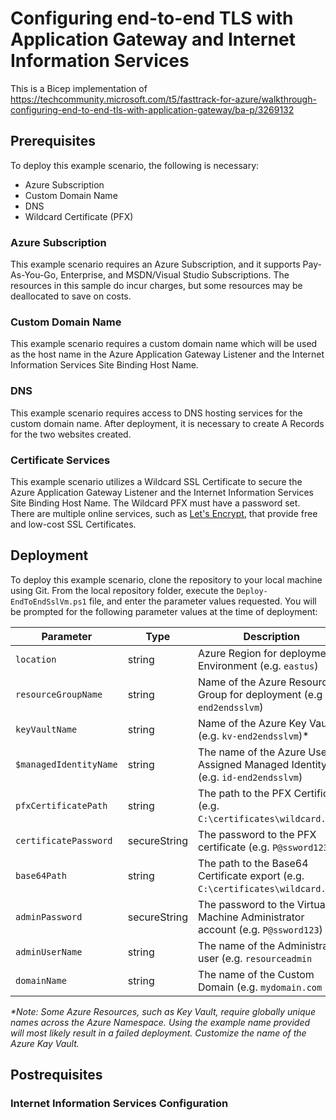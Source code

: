 # Configuring end-to-end TLS with Application Gateway and Internet Information Services

This is a Bicep implementation of <https://techcommunity.microsoft.com/t5/fasttrack-for-azure/walkthrough-configuring-end-to-end-tls-with-application-gateway/ba-p/3269132>

## Prerequisites

To deploy this example scenario, the following is necessary:

- Azure Subscription
- Custom Domain Name
- DNS
- Wildcard Certificate (PFX)

### Azure Subscription

This example scenario requires an Azure Subscription, and it supports Pay-As-You-Go, Enterprise, and MSDN/Visual Studio Subscriptions. The resources in this sample do incur charges, but some resources may be deallocated to save on costs.

### Custom Domain Name

This example scenario requires a custom domain name which will be used as the host name in the Azure Application Gateway Listener and the Internet Information Services Site Binding Host Name.

### DNS

This example scenario requires access to DNS hosting services for the custom domain name. After deployment, it is necessary to create A Records for the two websites created.

### Certificate Services

This example scenario utilizes a Wildcard SSL Certificate to secure the Azure Application Gateway Listener and the Internet Information Services Site Binding Host Name. The Wildcard PFX must have a password set. There are multiple online services, such as [Let's Encrypt](https://letsencrypt.org/getting-started/), that provide free and low-cost SSL Certificates.

## Deployment

To deploy this example scenario, clone the repository to your local machine using Git. From the local repository folder, execute the `Deploy-EndToEndSslVm.ps1` file, and enter the parameter values requested. You will be prompted for the following parameter values at the time of deployment:

| Parameter                 | Type   | Description                                                                                                                                    |
| ------------------------- | ------ | ---------------------------------------------------------------------------------------------------------------------------------------------- |
| `location`                | string | Azure Region for deployment Environment (e.g. `eastus`)|
| `resourceGroupName`       | string | Name of the Azure Resource Group for deployment (e.g `rg-end2endsslvm`)|
| `keyVaultName`            | string | Name of the Azure Key Vault (e.g. `kv-end2endsslvm`)*|
| `$managedIdentityName`    | string | The name of the Azure User-Assigned Managed Identity (e.g. `id-end2endsslvm`)|
| `pfxCertificatePath`      | string | The path to the PFX Certificate (e.g. `C:\certificates\wildcard.pfx`)|
| `certificatePassword`     | secureString | The password to the PFX certificate (e.g. `P@ssword123`)|
| `base64Path`              | string | The path to the Base64 Certificate export (e.g. `C:\certificates\wildcard.txt`)|
| `adminPassword`           | secureString | The password to the Virtual Machine Administrator account (e.g. `P@ssword123`)|
| `adminUserName`           | string | The name of the Administrator user (e.g. `resourceadmin`|
| `domainName`              | string | The name of the Custom Domain (e.g. `mydomain.com`|

_*Note: Some Azure Resources, such as Key Vault, require globally unique names across the Azure Namespace. Using the example name provided will most likely result in a failed deployment. Customize the name of the Azure Kay Vault._

## Postrequisites

### Internet Information Services Configuration
